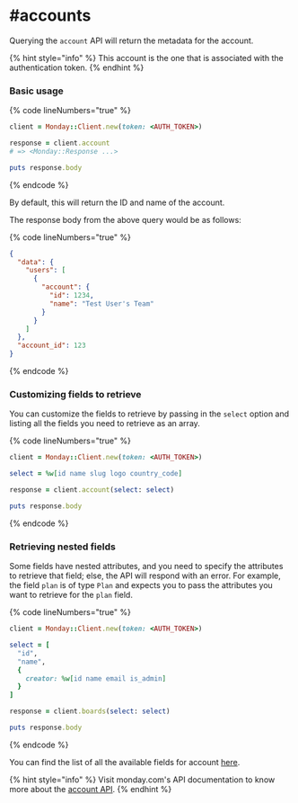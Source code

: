 # #accounts

Querying the `account` API will return the metadata for the account.

{% hint style="info" %}
This account is the one that is associated with the authentication token.
{% endhint %}

### Basic usage

{% code lineNumbers="true" %}
```ruby
client = Monday::Client.new(token: <AUTH_TOKEN>)

response = client.account
# => <Monday::Response ...>

puts response.body
```
{% endcode %}

By default, this will return the ID and name of the account.

The response body from the above query would be as follows:

{% code lineNumbers="true" %}
```json
{
  "data": {
    "users": [
      {
        "account": {
          "id": 1234,
          "name": "Test User's Team"
        }
      }
    ]
  },
  "account_id": 123
}
```
{% endcode %}

### Customizing fields to retrieve

You can customize the fields to retrieve by passing in the `select` option and listing all the fields you need to retrieve as an array.

{% code lineNumbers="true" %}
```ruby
client = Monday::Client.new(token: <AUTH_TOKEN>)

select = %w[id name slug logo country_code]

response = client.account(select: select)

puts response.body
```
{% endcode %}

### Retrieving nested fields

Some fields have nested attributes, and you need to specify the attributes to retrieve that field; else, the API will respond with an error. For example, the field `plan` is of type `Plan` and expects you to pass the attributes you want to retrieve for the `plan` field.

{% code lineNumbers="true" %}
```ruby
client = Monday::Client.new(token: <AUTH_TOKEN>)

select = [
  "id",
  "name",
  {
    creator: %w[id name email is_admin]
  }
]

response = client.boards(select: select)

puts response.body
```
{% endcode %}

You can find the list of all the available fields for account [here](https://developer.monday.com/api-reference/docs/account#fields).

{% hint style="info" %}
Visit monday.com's API documentation to know more about the [account API](https://developer.monday.com/api-reference/docs/account).
{% endhint %}
